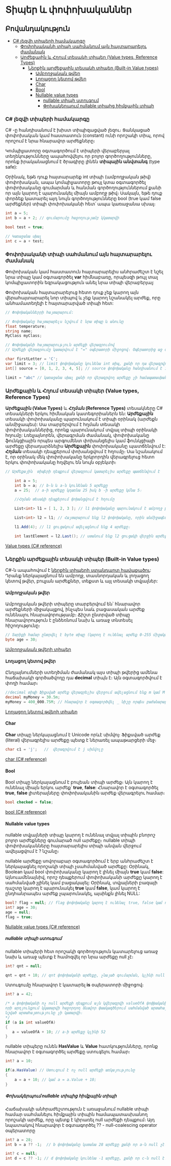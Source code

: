 # Տիպեր և փոփոխականներ

## Բովանդակություն

- [C# լեզվի տիպերի համակարգը](#c-լեզվի-տիպերի-համակարգը)
    - [Փոփոխականի տիպի սահմանում այն հայտարարելու ժամանակ](#փոփոխականի-տիպի-սահմանում-այն-հայտարարելու-ժամանակ)
    - [Արժեքային և Հղում տեսակի տիպեր (Value types, Reference Types)](#արժեքային-և-հղում-տեսակի-տիպեր-value-types-reference-types)
      - [Ներքին արժեքային տեսակի տիպեր (Built-in Value types)](#ներքին-արժեքային-տեսակի-տիպեր-built-in-value-types)
        - [Ամբողջական թվեր](#ամբողջական-թվեր)
        - [Լողացող կետով թվեր](#լողացող-կետով-թվեր)
        - [Char](#char)
        - [Bool](#bool)
        - [Nullable value types](#nullable-value-types)
            - [nullable տիպի ստուգում](#nullable-տիպի-ստուգում)
            - [Փոխակերպում nullable տիպից հիմքային տիպի](#փոխակերպում-nullable-տիպից-հիմքային-տիպի)



### C# լեզվի տիպերի համակարգը

C# -ը հանդիսանում է խիստ տիպիզացված լեզու։ Ցանկացած փոփոխական կամ հաստատուն (constant) ունի որոշակի տիպ, որով որոշում է նրա հնարավոր արժեքները։ 

Կոմպիլյատորը օգտագործում է տիպերի վերաբերյալ տեղեկությունները ապահովվելու որ բոլոր գործողությունները, որոնք իրականացնում է ծրագիրը լինեն **տիպային անվտանգ** (type safe):

Օրինակ, եթե դուք հայտարարեք int տիպի (ամբողջական թիվ) փոփոխական, ապա կոմպիլյատորը թույլ կտա օգտագործել փոփոխականը գումարման և հանման գործողություններում քանի որ այն կարող է պարունակել միայն ամբողջ թիվ։ Սակայն, եթե ​​դուք փորձեք կատարել այդ նույն գործողությունները bool (true կամ false արժեքներ) տիպի փոփոխականի հետ՝ ապա կառաջանա սխալ։

```c#
int a = 5;
int b = a + 2; // գումարումը հաջողությամբ կկատարվի

bool test = true;

// Կառաջանա սխալ
int c = a + test;

```

### Փոփոխականի տիպի սահմանում այն հայտարարելու ժամանակ

Փոփոխական կամ հաստատուն հայտարարելիս անհրաժեշտ է նշել նրա տիպը կամ օգտագործել **var** հիմնաբառը, որպեսզի թույլ տալ կոմպիլյատորին եզրակացություն անել նրա տիպի վերաբերյալ: 

Փոփոխական հայտարարելուց հետո դուք չեք կարող այն վերահայտարարել նոր տիպով և չեք կարող նշանակել արժեք, որը անհամատեղելի է հայտարարված տիպի հետ: 

```c#
// Փոփոխականներրի հայտարարում:

// Փոփոխականը հայտարարելս նշվում է նրա տիպը և անունը
float temperature;
string name;
MyClass myClass;

// Փոփոխականի հայտարարություն արժեքի վերագրումով
// Արժեքի վերագրումը կատարվում է "=" օպերատորի միջոցով։ Օպերատորից աջ գտնվող արժեքը վերագրվում է ձախ կողմում նշված փոփոխականին

char firstLetter = 'C';
var limit = 3; // limit փոփոխականը կունենա int տիպ, քանի որ դա վերագրվող արժեքի տիպն է
int[] source = [0, 1, 2, 3, 4, 5]; // source փոփոխականը հանդիսանում է int արժեքներ պարունակող list

limit = "abc" // կառաջանա սխալ քանի որ վերագրվող արժեքը չի համապատասխանում փոփոխականի տիպին

```

### Արժեքային և Հղում տեսակի տիպեր (Value types, Reference Types)

**Արժեքային (Value Types)** և **Հղման (Reference Types)** տեսակները C# տեսակների երկու հիմնական կատեգորիաներն են: **Արժեքային** տեսակի փոփոխականը պարունակում է տիպի օրինակ (արժեքն անմիջապես): Սա տարբերվում է հղման տեսակի փոփոխականներից, որոնք պարունակում տվյալ տիպի օրինակի հղումը: 
Լռելյայնորեն, վերագրման ժամանակ, փոփոխականը ֆունկցիային որպես արգումենտ փոխանցելիս կամ ֆունկցիայի արժեքը վերադարձնելիս **Արժեքային** փոփոխականը պատճենվում է: **Հղման** տեսակի դեպքերում փոխանցվում է հղումը։ Սա նշանակում է, որ օրինակ մեկ փոփոխականը երկրորդին վերագրելուց հետո երկու փոփոխականը հղվելու են նույն օբյեկտի։


```c#
// Արժեքային  տիպերի դեպքում վերագրում կատարելիս արժեքը պատճենվում է

    int a = 5;
    int b = a; // b-ն և a-ն կունենան 5 արժեքը
    a = 25;  // a-ի արժեքը կդառնա 25 իսկ b -ի արժեքը կմնա 5։   

```
```c#
    //Հղման տեսակի դեպքերում փոխանցվում է հղումը

    List<int> l1 = [ 1, 2, 3 ]; // l1 փոփոխականը պարունակում է ամբողջ թվերի ցուցակի (List) հղումը, որը ունի՝   1, 2, 3 արժեքները։

    List<int> l2 = l1; // Հայտարարում ենք l2 փոփոխականը, որին անմիջապես վերագրում ենք l1-ը։ Արդյունքում l2-ին փոխանցվում է l1-ում պահվող հղումը։

    l1.Add(4); // l1 ցուցակում ավելացնում ենք 4 արժեքը։

    int lastElement = l2.Last(); // ստանում ենք l2 ցուցակի վերջին արժեքը, որը կլինի 4, քանի որ l1 և l2 պարունակում են հղում նույն ցուցակին։

```

[Value types (C# reference)](https://learn.microsoft.com/en-us/dotnet/csharp/language-reference/builtin-types/value-types)


### Ներքին արժեքային տեսակի տիպեր (Built-in Value types)

C#-ն ապահովում է [ներքին տիպերի ստանդարտ հավաքածու](https://learn.microsoft.com/en-us/dotnet/csharp/language-reference/builtin-types/value-types#built-in-value-types): Դրանք ներկայացնում են ամբողջ, տասնորդական և լողացող կետով թվեր, բուլյան արժեքներ, տեքստ և այլ տեսակի տվյալներ:

#### Ամբողջական թվեր

Ամբողջական թվերի տիպերը տարբերվում են՝ հնարավոր արժեքների միջակայքով, ինչպես նաև բացասական արժեք ունենալու հնարավորությամբ։ Ճիշտ ընտրված տիպը հնարավորություն է ընձեռնում նախ և առաջ տնտեսել հիշողությունը։

```c# 
// Տարիքի համար ընտրվել է byte տիպը (կարող է ունենալ արժեք 0-255 միջակայքում և զբաղեցնում է 8 բիթ), որը բավարար է մարդու տարիքի հետ աշխատելու համար
byte age = 30;
```

[Ամբողջական թվերի տիպեր](https://learn.microsoft.com/en-us/dotnet/csharp/language-reference/builtin-types/integral-numeric-types#characteristics-of-the-integral-types)

#### Լողացող կետով թվեր

Ընդլայնումների ստեղծման ժամանակ այս տիպի թվերից ամենա հաճախակի գործածվողը դա **decimal** տիպն է։ Այն օգտագործվում է փողի համար։

```c#
//decimal տիպի Ֆիքսված արժեք վերագրելիս վերջում ավելացնում ենք m կամ M
decimal myMoney = 30.5m;
myMoney = 400_000.75M; // հնարավոր է օգտագործվել _ նիշը որպես բաժանարար, թիվը ավելի ընթեռնելի դարձնելու համար
```
[Lողացող կետով թվերի տիպեր](https://learn.microsoft.com/en-us/dotnet/csharp/language-reference/builtin-types/floating-point-numeric-types#characteristics-of-the-floating-point-types)

#### Char

**Char** տիպը ներկայացնում է Unicode որևէ սիմվոլ։ Ֆիքսված արժեք (literal) վերագրելիս արժեքը պետք է ներառել ապաթարցերի մեջ։  

```c#
char c1 = 'j';   //  վերագրվում է j սիմվոլը

```
[char (C# reference)](https://learn.microsoft.com/en-us/dotnet/csharp/language-reference/builtin-types/char)

#### Bool

Bool տիպը ներկայացնում է բուլեան տիպի արժեք։ Այն կարող է ունենալ միայն երկու արժեք՝ **true**, **false**: Հնարավոր է օգտագործել **true**, **false** լիտերալները փոփոխականին արժեք վերագրելու համար։

```c#
bool checked = false; 

```
[bool (C# reference)](https://learn.microsoft.com/en-us/dotnet/csharp/language-reference/builtin-types/bool)

#### Nullable value types

nullable տվյալների տիպը կարող է ունենալ տվյալ տիպին բնորոշ բոլոր արժեքները գումարած null արժեքը։ nullable տիպի փոփոխականները հայտարարելիս տիպի անվան վերջում ավելացվում է ? նշանը։ 

nullable արժեքը սովորաբար օգտագործում է երբ անհրաժեշտ է ներկայացնել որոշակի տիպի չսահմանված արժեքը: Օրինակ, Boolean կամ bool փոփոխականը կարող է լինել միայն **true** կամ **false**: Այնուամենայնիվ, որոշ դեպքերում փոփոխականի արժեքը կարող է սահմանված չլինել կամ բացակայել: Օրինակ, տվյալների բազայի դաշտը կարող է պարունակել **true** կամ **false**, կամ կարող է ընդհանրապես արժեք չպարունակել, այսինքն լինել NULL: 

```c#
bool? flag = null; // flag փոփոխականը կարող է ունենալ true, false կամ null արժեքները։
int? age = 30;
age = null;
flag = true;
```

[Nullable value types (C# reference)](https://learn.microsoft.com/en-us/dotnet/csharp/language-reference/builtin-types/nullable-value-types)


##### nullable տիպի ստուգում

nullable տիպերի հետ որոշակի գործողություն կատարելուց առաջ նախ և առաջ պետք է համոզվել որ նրա արժեքը null չէ։

```c#
int? qnt = null;

qnt = qnt + 10; // qnt փոփոխականի արժեքը, չնայած գումարման, կլինի null

```

Ստուգումը հնարավոր է կատարել **is** օպերատորի միջոցով։


```c#
int? a = 42;

/* a փոփոխականի ոչ null արժեքի դեպքում այն կվերագրվի valueOfA փոփխականին և կվերադարձվի true,
որի արդյունքում կկատարվի հաջորդող ձևավոր փաակագծերում սահմանված արտահայտությունը։ null արժեքի դեպքում
նշված արտահայտությունը չի կատարվի։
*/
if (a is int valueOfA) 
{
   a = valueOfA + 10; // a-ի արժեքը կլինի 52
}

```

nullable տիպերը ունեն **HasValue** և **Value** հատկությունները, որոնք հնարավոր է օգտագործել արժեքը ստուգելու համար։ 

```c#
int? a = 10;

if(a.HasValue) // Ստուգում է ոչ null արժեքի առկայությունը
{
    a = a + 10; // կամ a = a.Value + 10;
}

```

##### Փոխակերպում nullable տիպից հիմքային տիպի

Հաճախակի անհրաժեշտություն է առաջանում nullable տիպի համար սահմանելու հիմքային տիպին համապատասխանող որոշակի արժեք, որը պետք է կիրառել null արժեքի դեպքում։ Այդ նպատակով հնարավոր է օգտագործել ?? -  null-coalescing operator օպերատորը 

```c#
int? a = 28;
int b = a ?? -1;  // b փոփոխականը կստանա 28 արժեքը քանի որ a-ն null չէ։

int? c = null;
int d = c ?? -1; // d փոփոխականը կունենա -1 արժեքը, քանի որ c-ն null է։

```